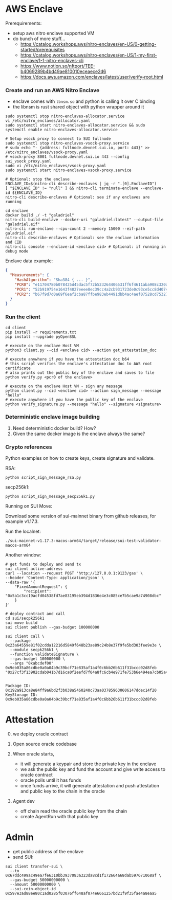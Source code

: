 # AWS Enclave

Prerequirements:
* setup aws nitro enclave supported VM
* do bunch of more stuff...
  * https://catalog.workshops.aws/nitro-enclaves/en-US/0-getting-started/prerequisites
  * https://catalog.workshops.aws/nitro-enclaves/en-US/1-my-first-enclave/1-1-nitro-enclaves-cli
  * https://www.notion.so/nftport/TEE-b4069289b4bd49ae810010eceaece2d6
  * https://docs.aws.amazon.com/enclaves/latest/user/verify-root.html

### Create and run an AWS Nitro Enclave

* enclave comes with `lbnsm.so` and python is calling it over C binding
* the libnsm is rust shared object with python wrapper around it

```shell
sudo systemctl stop nitro-enclaves-allocator.service
vi /etc/nitro_enclaves/allocator.yaml
sudo systemctl start nitro-enclaves-allocator.service && sudo systemctl enable nitro-enclaves-allocator.service

# Setup vsock proxy to connect to SUI fullnode
sudo systemctl stop nitro-enclaves-vsock-proxy.service
# sudo echo "- {address: fullnode.devnet.sui.io, port: 443}" >> /etc/nitro_enclaves/vsock-proxy.yaml
# vsock-proxy 8001 fullnode.devnet.sui.io 443 --config sui_vsock_proxy.yaml
sudo vi /etc/nitro_enclaves/vsock-proxy.yaml
sudo systemctl start nitro-enclaves-vsock-proxy.service
```

```shell
# Optional: stop the enclave
ENCLAVE_ID=$(nitro-cli describe-enclaves | jq -r ".[0].EnclaveID")
[ "$ENCLAVE_ID" != "null" ] && nitro-cli terminate-enclave --enclave-id ${ENCLAVE_ID}
nitro-cli describe-enclaves # Optional: see if any enclaves are running

cd enclave
docker build ./ -t "galadriel"
nitro-cli build-enclave --docker-uri "galadriel:latest" --output-file "galadriel.eif"
nitro-cli run-enclave --cpu-count 2 --memory 15000 --eif-path galadriel.eif
nitro-cli describe-enclaves # Optional: see the enclave information and CID
nitro-cli console --enclave-id <enclave cid> # Optional: if running in debug mode
```

Enclave data example:
```json
{
  "Measurements": {
    "HashAlgorithm": "Sha384 { ... }",
    "PCR0": "e11704780b078425d45dac5f72b523264406531ff6f4611aba908c320a20b5f2ec81404d21f6f0aef415adf2590d4129",
    "PCR1": "52b919754e1643f4027eeee8ec39cc4a2cb931723de0c93ce5cc8d407467dc4302e86490c01c0d755acfe10dbf657546",
    "PCR2": "b67f9d7d0a69f6eaf2cba87ffbe983eb4491dbb4ac4aef07528cd75327bfd8b5d5122c4f73c61c3836e57363306141cc"
  }
}
```

### Run the client

```shell
cd client
pip install -r requirements.txt
pip install --upgrade pyOpenSSL

# execute on the enclave Host VM
python3 client.py --cid <enclave cid> --action get_attestation_doc

# execute anywhere if you have the attestation doc b64
# this script verifies the enclave's attestation doc to AWS root certificate
# also prints out the public key of the enclave and saves to file
python verify.py <pcr0 of the enclave> 

# execute on the enclave Host VM - sign any message
python client.py --cid <enclave cid> --action sign_message --message "hello"
# execute anywhere if you have the public key of the enclave
python verify_signature.py --message "hello" --signature <signature>
```

### Deterministic enclave image building

1. Need deterministic docker build? How?
2. Given the same docker image is the enclave always the same?


### Crypto references

Python examples on how to create keys, create signature and validate.

RSA:
```shell
python script_sign_message_rsa.py
```

secp256k1:
```shell
python script_sign_message_secp256k1.py
```

Running on SUI Move:

Download some version of sui-mainnet binary from github releases, for example v1.17.3.

Run the localnet:
```shell
./sui-mainnet-v1.17.3-macos-arm64/target/release/sui-test-validator-macos-arm64
```

Another window:
```shell
# get funds to deploy and send tx
sui client active-address
curl --location --request POST 'http://127.0.0.1:9123/gas' \
--header 'Content-Type: application/json' \
--data-raw '{
    "FixedAmountRequest": {
        "recipient": "0x5a1c3cc19acfd04538fd7ae83195eb394d1836e4e3c085ce7b5cae9a74908dbc"
    }
}'

# deploy contract and call
cd sui/secpk256k1
sui move build
sui client publish --gas-budget 100000000

sui client call \
  --package 0x23a64559e81f02cdda12216d5849f648b23ae89c24b8e37f9fe5bd303fee9e3e \
  --module secpk256k1 \
  --function validateSignature \
  --gas-budget 100000000 \
  --args "0xabcdef00" 0x9eb035a86cdbe0a0a04b9c39bcf71e835af1a4f0c6bb26b611f31bccc02d8feb "0x27cf3f13902cdab041b7d16ca0f2eefd7f04a8fc6cb4e971fe753b6e494ea7cb05a4bedda8341dd5550c197c41af1d39b90075972fb39c15a8707aef1f09f2bf"
  
  
Package ID: 0x192a913ca8e84ff9a6bd2f3b038a5460240c73aa037859630606147ddec14f20
KeyStorage ID: 0x9eb035a86cdbe0a0a04b9c39bcf71e835af1a4f0c6bb26b611f31bccc02d8feb
```


# Attestation

0. we deploy oracle contract

1. Open source oracle codebase
2. When oracle starts, 
   * it will generate a keypair and store the private key in the enclave
   * we ask the public key and fund the account and give write access to oracle contract
   * oracle polls until it has funds
   * once funds arrive, it will generate attestation and push attestation and public key to the chain in the oracle

3. Agent dev
   * off chain read the oracle public key from the chain 
   * create AgentRun with that public key

# Admin

* get public address of the enclave
* send SUI:
```shell
sui client transfer-sui \
  --to 0x67ddc499ac49ea7fe6310bb3937083a323da8cd1f172664a68dab597671068af \
  --gas-budget 50000000000 \
  --amount 50000000000 \
  --sui-coin-object-id 0x597e3ad88ee80c1ad0285f03076ff648af074e6661257bd21f9f35fae4a8eaa5
```